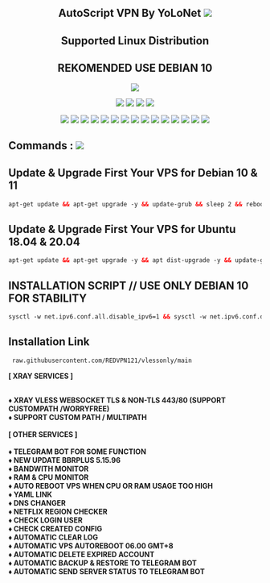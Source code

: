  <h2 align="center">AutoScript VPN By YoLoNet <img src="https://img.shields.io/badge/Version-1.0-blue.svg"></h2>


<h2 align="center"> Supported Linux Distribution</h2>
<h2 align="center"> REKOMENDED USE DEBIAN 10</h2>
<p align="center"><img src="https://d33wubrfki0l68.cloudfront.net/5911c43be3b1da526ed609e9c55783d9d0f6b066/9858b/assets/img/debian-ubuntu-hover.png"></p>
<p align="center"><img src="https://img.shields.io/static/v1?style=for-the-badge&logo=debian&label=Debian%2010&message=Buster&color=blue"> <img src="https://img.shields.io/static/v1?style=for-the-badge&logo=debian&label=Debian%2011&message=Bullseye&color=blue"> <img src="https://img.shields.io/static/v1?style=for-the-badge&logo=ubuntu&label=Ubuntu%2018&message=18.04 LTS&color=blue"> <img src="https://img.shields.io/static/v1?style=for-the-badge&logo=ubuntu&label=Ubuntu%2020&message=20.04 LTS&color=blue"></p>

<p align="center"><img src="https://img.shields.io/badge/Service-OpenSSH-success.svg"> <img src="https://img.shields.io/badge/Service-Dropbear-success.svg">  <img src="https://img.shields.io/badge/Service-Websocket-success.svg"> <img src="https://img.shields.io/badge/Service-BadVPN-success.svg">  <img src="https://img.shields.io/badge/Service-Stunnel-success.svg">  <img src="https://img.shields.io/badge/Service-OpenVPN-success.svg">  <img src="https://img.shields.io/badge/Service-Squid3-success.svg">  <img   src="https://img.shields.io/badge/Service-Webmin-success.svg">  <img src="https://img.shields.io/badge/Service-OHP-success.svg">  <img
src="https://img.shields.io/badge/Service-Xray-success.svg">  <img src= "https://img.shields.io/badge/Service-SSR-success.svg">  <img src="https://img.shields.io/badge/Service-Trojan Go-success.svg"> <img src="https://img.shields.io/badge/Service-Trojan-success.svg"> <img src="https://img.shields.io/badge/Service-WireGuard-success.svg"> <img src="https://img.shields.io/badge/Service-Shadowsocks-success.svg">

## Commands : <img src="https://img.shields.io/static/v1?style=for-the-badge&logo=powershell&label=Shell&message=Bash%20Script&color=lightgray">

## Update & Upgrade First Your VPS for Debian 10 & 11

  ```html
  apt-get update && apt-get upgrade -y && update-grub && sleep 2 && reboot

  ```

## Update & Upgrade First Your VPS for Ubuntu 18.04 & 20.04

  ```html
  apt-get update && apt-get upgrade -y && apt dist-upgrade -y && update-grub && sleep 2 && reboot

  ```
 
## INSTALLATION SCRIPT // USE ONLY DEBIAN 10 FOR STABILITY

  ```html
  sysctl -w net.ipv6.conf.all.disable_ipv6=1 && sysctl -w net.ipv6.conf.default.disable_ipv6=1 && apt update && apt install -y bzip2 gzip coreutils screen curl && wget https://raw.githubusercontent.com/REDVPN121/vlessonly/main/setup-lite.sh && chmod +x setup-lite.sh && sed -i -e 's/\r$//' setup-lite.sh && screen -S setup-lite ./setup-lite.sh

  ```
## Installation Link
 ```html
  raw.githubusercontent.com/REDVPN121/vlessonly/main

  ```
 <b>
[ XRAY SERVICES ] <br>
<br>
  
♦️ XRAY VLESS WEBSOCKET TLS & NON-TLS 443/80 (SUPPORT CUSTOMPATH /WORRYFREE)<br>
♦️ SUPPORT CUSTOM PATH / MULTIPATH <br>
<br>
[ OTHER SERVICES ] <br>
<br>
♦️ TELEGRAM BOT FOR SOME FUNCTION <br>
♦️ NEW UPDATE BBRPLUS 5.15.96 <br>
♦️ BANDWITH MONITOR <br>
♦️ RAM & CPU MONITOR <br>
♦️ AUTO REBOOT VPS WHEN CPU OR RAM USAGE TOO HIGH <br>
♦️ YAML LINK <br>
♦️ DNS CHANGER <br>
♦️ NETFLIX REGION CHECKER <br>
♦️ CHECK LOGIN USER <br>
♦️ CHECK CREATED CONFIG <br>
♦️ AUTOMATIC CLEAR LOG <br>
♦️ AUTOMATIC VPS AUTOREBOOT 06.00 GMT+8 <br>
♦️ AUTOMATIC DELETE EXPIRED ACCOUNT <br>
♦️ AUTOMATIC BACKUP & RESTORE TO TELEGRAM BOT<br>
♦️ AUTOMATIC SEND SERVER STATUS TO TELEGRAM BOT <br></br>
